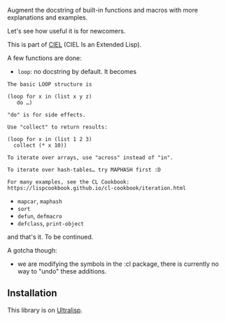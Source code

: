 
Augment the docstring of built-in functions and macros with more explanations and examples.

Let's see how useful it is for newcomers.

This is part of [CIEL](https://github.com/ciel-lang/CIEL/) (CIEL Is an Extended Lisp).

A few functions are done:

- `loop`: no docstring by default. It becomes

```
The basic LOOP structure is

(loop for x in (list x y z)
   do …)

"do" is for side effects.

Use "collect" to return results:

(loop for x in (list 1 2 3)
  collect (* x 10))

To iterate over arrays, use "across" instead of "in".

To iterate over hash-tables… try MAPHASH first :D

For many examples, see the CL Cookbook:
https://lispcookbook.github.io/cl-cookbook/iteration.html
```

- `mapcar`, `maphash`
- `sort`
- `defun`, `defmacro`
- `defclass`, `print-object`

and that's it. To be continued.

A gotcha though:

- we are modifying the symbols in the :cl package, there is currently no way to "undo" these additions.

## Installation

This library is on [Ultralisp](https://ultralisp.org/github).
